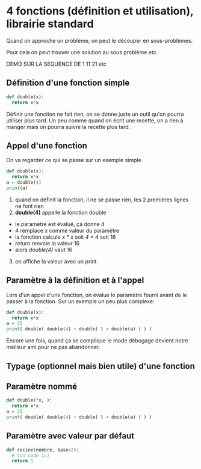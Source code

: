 # 4 fonctions (définition et utilisation), librairie standard

Quand on approche un problème, on peut le découper en sous-problèmes.

Pour cela on peut trouver une solution au sous problème etc.

DEMO SUR LA SEQUENCE DE 1 11 21 etc

## Définition d'une fonction simple

```python
def double(x):
  return x*x
```

Définir une fonction ne fait rien, on se donne juste un outil qu'on
pourra utiliser plus tard. Un peu comme quand on écrit une recette, on a
rien à manger mais on pourra suivre la recette plus tard.

## Appel d'une fonction

On va regarder ce qui se passe sur un exemple simple
```python
def double(x):
  return x*x
a = double(4)
print(a)
```
1. quand on définit la fonction, il ne se passe rien, les 2 premières lignes ne font rien
2. **double(4)** appelle la fonction double
- le paramètre est évalué, ça donne 4
- 4 remplace *x* comme valeur du paramètre
- la fonction calcule *x * x* soit *4 * 4* soit 16
- *return* renvoie la valeur 16
- alors *double(4)* vaut 16
3. on affiche la valeur avec un print

## Paramètre à la définition et à l'appel

Lors d'un appel d'une fonction, on évalue le paramètre fourni avant de le
passer à la fonction. Sur un exemple un peu plus complexe:
```python
def double(x):
  return x*x
a = 25
print( double( double(4) + double( 5 + double(a) ) ) )
```
Encore une fois, quand ça se complique le mode débogage devient notre
meilleur ami pour ne pas abandonner.

## Typage (optionnel mais bien utile) d'une fonction

## Paramètre nommé

```python
def double(*x, ):
  return x*x
a = 25
print( double( double(4) + double( 5 + double(a) ) ) )
```

## Paramètre avec valeur par défaut


```python
def racine(nombre, base=2):
  # ton code ici
  return 1
```

